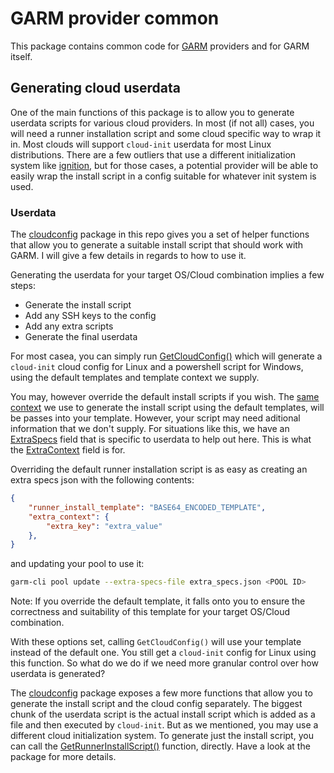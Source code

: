 # GARM provider common

This package contains common code for [GARM](https://github.com/cloudbase/garm) providers and for GARM itself.

## Generating cloud userdata

One of the main functions of this package is to allow you to generate userdata scripts for various cloud providers. In most (if not all) cases, you will need a runner installation script and some cloud specific way to wrap it in. Most clouds will support `cloud-init` userdata for most Linux distributions. There are a few outliers that use a different initialization system like [ignition](https://github.com/coreos/ignition), but for those cases, a potential provider will be able to easily wrap the install script in a config suitable for whatever init system is used.

### Userdata

The [cloudconfig](./cloudconfig) package in this repo gives you a set of helper functions that allow you to generate a suitable install script that should work with GARM. I will give a few details in regards to how to use it.

Generating the userdata for your target OS/Cloud combination implies a few steps:

* Generate the install script
* Add any SSH keys to the config
* Add any extra scripts
* Generate the final userdata

For most casea, you can simply run [GetCloudConfig()](https://github.com/cloudbase/garm-provider-common/blob/main/cloudconfig/util.go#L176) which will generate a `cloud-init` cloud config for Linux and a powershell script for Windows, using the default templates and template context we supply.

You may, however override the default install scripts if you wish. The [same context](https://github.com/cloudbase/garm-provider-common/blob/main/cloudconfig/templates.go#L418-L458) we use to generate the install script using the default templates, will be passes into your template. However, your script may need aditional information that we don't supply. For situations like this, we have an [ExtraSpecs](https://github.com/cloudbase/garm/blob/main/doc/extra_specs.md) field that is specific to userdata to help out here. This is what the [ExtraContext](https://github.com/cloudbase/garm-provider-common/blob/main/cloudconfig/templates.go#L454-L457) field is for.

Overriding the default runner installation script is as easy as creating an extra specs json with the following contents:

```json
{
    "runner_install_template": "BASE64_ENCODED_TEMPLATE",
    "extra_context": {
        "extra_key": "extra_value"
    },
}
```

and updating your pool to use it:

```bash
garm-cli pool update --extra-specs-file extra_specs.json <POOL ID>
```

Note: If you override the default template, it falls onto you to ensure the correctness and suitability of this template for your target OS/Cloud combination.

With these options set, calling `GetCloudConfig()` will use your template instead of the default one. You still get a `cloud-init` config for Linux using this function. So what do we do if we need more granular control over how userdata is generated?

The [cloudconfig](./cloudconfig) package exposes a few more functions that allow you to generate the install script and the cloud config separately. The biggest chunk of the userdata script is the actual install script which is added as a file and then executed by `cloud-init`. But as we mentioned, you may use a different cloud initialization system. To generate just the install script, you can call the [GetRunnerInstallScript()](https://github.com/cloudbase/garm-provider-common/blob/main/cloudconfig/util.go#L74) function, directly. Have a look at the package for more details.
